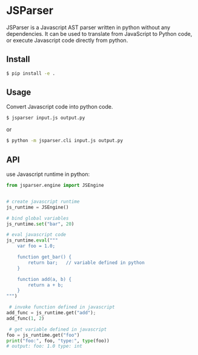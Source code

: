 # JSParser

JSParser is a Javascript AST parser written in python without any dependencies. It can be used to translate from JavaScript to Python code, or execute Javascript code directly from python.


## Install

```bash
$ pip install -e .
```

## Usage

Convert Javascript code into python code.

```bash
$ jsparser input.js output.py
```

or

```bash
$ python -m jsparser.cli input.js output.py
```

## API

use Javascript runtime in python:
```python
from jsparser.engine import JSEngine


# create javascript runtime
js_runtime = JSEngine()

# bind global variables
js_runtime.set("bar", 20)

# eval javascript code
js_runtime.eval("""
    var foo = 1.0;

    function get_bar() {
        return bar;   // variable defined in python
    }

    function add(a, b) {
        return a + b;
    }
""")

 # invoke function defined in javascript
add_func = js_runtime.get("add");
add_func(1, 2)

 # get variable defined in javascript
foo = js_runtime.get("foo")
print("foo:", foo, "type:", type(foo))
# output: foo: 1.0 type: int

```
